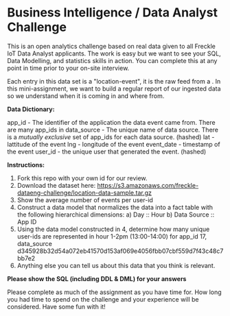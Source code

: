 # Business Intelligence / Data Analyst Challenge

This is an open analytics challenge based on real data given to all Freckle IoT Data Analyst applicants. The work is easy but we want to see your SQL, Data Modelling, and statistics skills in action. You can complete this at any point in time prior to your on-site interview. 

Each entry in this data set is a "location-event", it is the raw feed from a . In this mini-assignment, we want to build a regular report of our ingested data so we understand when it is coming in and where from. 

**Data Dictionary:**

app_id - The identifier of the application the data event came from. There are many app_ids in 
data_source - The unique name of data source. There is a _mutually exclusive_ set of app_ids for each data source. (hashed)
lat - lattitude of the event
lng - longitude of the event
event_date - timestamp of the event
user_id - the unique user that generated the event. (hashed)

**Instructions:**

1. Fork this repo with your own id for our review.
2. Download the dataset here: https://s3.amazonaws.com/freckle-dataeng-challenge/location-data-sample.tar.gz
3. Show the average number of events per user-id
4. Construct a data model that normalizes the data into a fact table with the following hierarchical dimensions:
  a) Day :: Hour
  b) Data Source :: App ID
5. Using the data model constructed in 4, determine how many unique user-ids are represented in hour 1-2pm (13:00-14:00) for app_id 17, data_source d345928b32d54a072eb41570d153af069e4056fbb07cbf559d7f43c48c7bb7e2 
6. Anything else you can tell us about this data that you think is relevant.

__Please show the SQL (including DDL & DML) for your answers__


Please complete as much of the assignment as you have time for. How long you had time to spend on the challenge and your experience will be considered. Have some fun with it!
